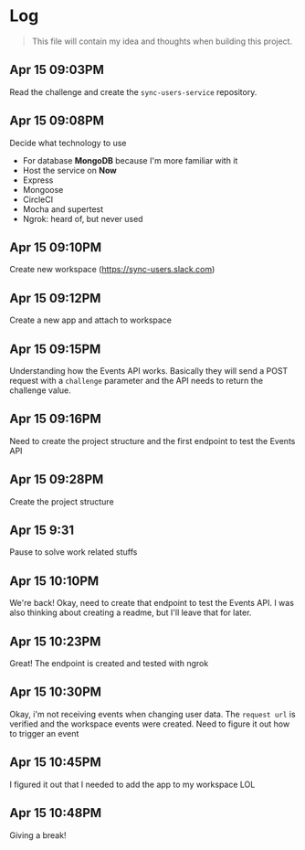 # Log

> This file will contain my idea and thoughts when building this project.

## Apr 15 09:03PM

Read the challenge and create the `sync-users-service` repository.

## Apr 15 09:08PM

Decide what technology to use

- For database **MongoDB** because I'm more familiar with it
- Host the service on **Now**
- Express
- Mongoose
- CircleCI
- Mocha and supertest
- Ngrok: heard of, but never used

## Apr 15 09:10PM

Create new workspace (https://sync-users.slack.com)

## Apr 15 09:12PM

Create a new app and attach to workspace

## Apr 15 09:15PM

Understanding how the Events API works. Basically they will send a POST request with a `challenge` parameter and the API needs to return the challenge value.

## Apr 15 09:16PM

Need to create the project structure and the first endpoint to test the Events API

## Apr 15 09:28PM

Create the project structure

## Apr 15 9:31

Pause to solve work related stuffs

## Apr 15 10:10PM

We're back! Okay, need to create that endpoint to test the Events API. I was also thinking about creating a readme, but I'll leave that for later.

## Apr 15 10:23PM

Great! The endpoint is created and tested with ngrok

## Apr 15 10:30PM

Okay, i'm not receiving events when changing user data. The `request url` is verified and the workspace events were created. Need to figure it out how to trigger an event

## Apr 15 10:45PM

I figured it out that I needed to add the app to my workspace LOL

## Apr 15 10:48PM

Giving a break!
